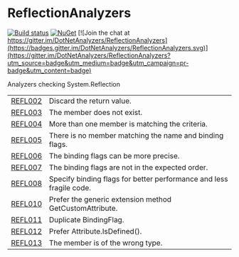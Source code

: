 # ReflectionAnalyzers
[![Build status](https://ci.appveyor.com/api/projects/status/5apvp4qa64q3tyi8/branch/master?svg=true)](https://ci.appveyor.com/project/JohanLarsson/reflectionanalyzers/branch/master)
[![NuGet](https://img.shields.io/nuget/v/ReflectionAnalyzers.svg)](https://www.nuget.org/packages/ReflectionAnalyzers/)
[![Join the chat at https://gitter.im/DotNetAnalyzers/ReflectionAnalyzers](https://badges.gitter.im/DotNetAnalyzers/ReflectionAnalyzers.svg)](https://gitter.im/DotNetAnalyzers/ReflectionAnalyzers?utm_source=badge&utm_medium=badge&utm_campaign=pr-badge&utm_content=badge)

Analyzers checking System.Reflection

<!-- start generated table -->
<table>
  <tr>
    <td><a href="https://github.com/DotNetAnalyzers/ReflectionAnalyzers/tree/master/documentation/REFL002.md">REFL002</a></td>
    <td>Discard the return value.</td>
  </tr>
  <tr>
    <td><a href="https://github.com/DotNetAnalyzers/ReflectionAnalyzers/tree/master/documentation/REFL003.md">REFL003</a></td>
    <td>The member does not exist.</td>
  </tr>
  <tr>
    <td><a href="https://github.com/DotNetAnalyzers/ReflectionAnalyzers/tree/master/documentation/REFL004.md">REFL004</a></td>
    <td>More than one member is matching the criteria.</td>
  </tr>
  <tr>
    <td><a href="https://github.com/DotNetAnalyzers/ReflectionAnalyzers/tree/master/documentation/REFL005.md">REFL005</a></td>
    <td>There is no member matching the name and binding flags.</td>
  </tr>
  <tr>
    <td><a href="https://github.com/DotNetAnalyzers/ReflectionAnalyzers/tree/master/documentation/REFL006.md">REFL006</a></td>
    <td>The binding flags can be more precise.</td>
  </tr>
  <tr>
    <td><a href="https://github.com/DotNetAnalyzers/ReflectionAnalyzers/tree/master/documentation/REFL007.md">REFL007</a></td>
    <td>The binding flags are not in the expected order.</td>
  </tr>
  <tr>
    <td><a href="https://github.com/DotNetAnalyzers/ReflectionAnalyzers/tree/master/documentation/REFL008.md">REFL008</a></td>
    <td>Specify binding flags for better performance and less fragile code.</td>
  </tr>
  <tr>
    <td><a href="https://github.com/DotNetAnalyzers/ReflectionAnalyzers/tree/master/documentation/REFL010.md">REFL010</a></td>
    <td>Prefer the generic extension method GetCustomAttribute<T>.</td>
  </tr>
  <tr>
    <td><a href="https://github.com/DotNetAnalyzers/ReflectionAnalyzers/tree/master/documentation/REFL011.md">REFL011</a></td>
    <td>Duplicate BindingFlag.</td>
  </tr>
  <tr>
    <td><a href="https://github.com/DotNetAnalyzers/ReflectionAnalyzers/tree/master/documentation/REFL012.md">REFL012</a></td>
    <td>Prefer Attribute.IsDefined().</td>
  </tr>
  <tr>
    <td><a href="https://github.com/DotNetAnalyzers/ReflectionAnalyzers/tree/master/documentation/REFL013.md">REFL013</a></td>
    <td>The member is of the wrong type.</td>
  </tr>
<table>
<!-- end generated table -->
